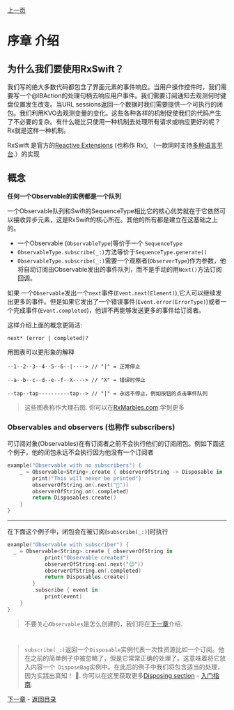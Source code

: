  [上一页](/README.md)

# 序章 介绍

## 为什么我们要使用RxSwift？

 
 我们写的绝大多数代码都包含了界面元素的事件响应。当用户操作控件时，我们需要写一个@IBAction的处理句柄去响应用户事件。我们需要订阅通知去观测何时键盘位置发生改变。当URL sessions返回一个数据时我们需要提供一个可执行的闭包。我们利用KVO去观测变量的变化。这些各种各样的机制促使我们的代码产生了不必要的复杂。有什么能比只使用一种机制去处理所有请求或响应更好的呢？Rx就是这样一种机制。
 
 RxSwift 是官方的[Reactive Extensions](http://reactivex.io) (也称作 Rx),  （一款同时支持[多种语言平台](http://reactivex.io/languages.html).）的实现


## 概念
 
 **任何一个Observable的实例都是一个队列**
 
 一个Observable队列和Swift的SequenceType相比它的核心优势就在于它依然可以接收异步元素，这是RxSwift的核心所在。其他的所有都是建立在这基础之上的。
 * 一个Observable (`ObservableType`)等价于一个 `SequenceType`
 * `ObservableType.subscribe(_:)`方法等价于`SequenceType.generate()`
 * `ObservableType.subscribe(_:)`需要一个观察者(`ObserverType`)作为参数，他将自动订阅由Observable发出的事件队列，而不是手动的用`Next()`方法订阅回调。


 如果 一个`Observable`发出一个`next`事件(`Event.next(Element)`),它人可以继续发出更多的事件。但是如果它发出了一个错误事件(`Event.error(ErrorType)`)或者一个完成事件(`Event.completed`)，他讲不再能够发送更多的事件给订阅者。
 
 这样介绍上面的概念更简洁:

 `next* (error | completed)?`

 用图表可以更形象的解释

 `--1--2--3--4--5--6--|----> // "|" = 正常停止`

 `--a--b--c--d--e--f--X----> // "X" = 错误时停止`

 `--tap--tap----------tap--> // "|" = 永远不停止，例如按钮的点击事件队列`

 > 这些图表称作大理石图. 你可以在[RxMarbles.com](http://rxmarbles.com).学到更多

### Observables and observers (也称作 subscribers)
 
 可订阅对象(Observables)在有订阅者之前不会执行他们的订阅闭包。例如下面这个例子，他的闭包永远不会执行因为他没有一个订阅者
 
```swift
example("Observable with no subscribers") {
    _ = Observable<String>.create { observerOfString -> Disposable in
        print("This will never be printed")
        observerOfString.on(.next("😬"))
        observerOfString.on(.completed)
        return Disposables.create()
    }
}
```
 ----  
 在下面这个例子中，闭包会在被订阅(`subscribe(_:)`)时执行
```swift
example("Observable with subscriber") {
  _ = Observable<String>.create { observerOfString in
            print("Observable created")
            observerOfString.on(.next("😉"))
            observerOfString.on(.completed)
            return Disposables.create()
        }
        .subscribe { event in
            print(event)
    }
}
```
 > 不要关心`Observables`是怎么创建的，我们将在[下一章](@next)介绍.
#
 > `subscribe(_:)`返回一个`Disposable`实例代表一次性资源比如一个订阅。他在之前的简单例子中被忽略了，但是它常常正确的处理了。这意味着将它放入内容一个` DisposeBag`实例中。在此后的例子中我们将包含适当的处理，因为实践出真知！
 🙂. 你可以在这里获取更多[Disposing section](https://github.com/ReactiveX/RxSwift/blob/master/Documentation/GettingStarted.md#disposing) -  [入门指南](https://github.com/ReactiveX/RxSwift/blob/master/Documentation/GettingStarted.md).

[下一章](/Creating_and_Subscribing_to_Observables.md) - [返回目录](/README.md)
